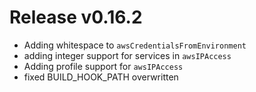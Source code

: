 # Release v0.16.2

- Adding whitespace to `awsCredentialsFromEnvironment`
- adding integer support for services in `awsIPAccess`
- Adding profile support for `awsIPAccess`
- fixed BUILD_HOOK_PATH overwritten
